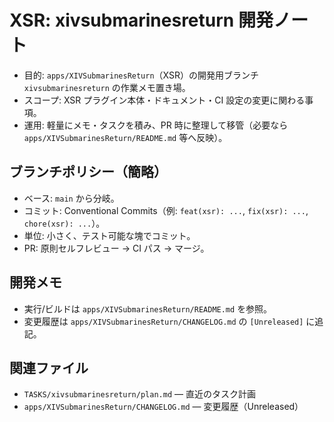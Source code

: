 # XSR: xivsubmarinesreturn 開発ノート

- 目的: `apps/XIVSubmarinesReturn`（XSR）の開発用ブランチ `xivsubmarinesreturn` の作業メモ置き場。
- スコープ: XSR プラグイン本体・ドキュメント・CI 設定の変更に関わる事項。
- 運用: 軽量にメモ・タスクを積み、PR 時に整理して移管（必要なら `apps/XIVSubmarinesReturn/README.md` 等へ反映）。

## ブランチポリシー（簡略）
- ベース: `main` から分岐。
- コミット: Conventional Commits（例: `feat(xsr): ...`, `fix(xsr): ...`, `chore(xsr): ...`）。
- 単位: 小さく、テスト可能な塊でコミット。
- PR: 原則セルフレビュー → CI パス → マージ。

## 開発メモ
- 実行/ビルドは `apps/XIVSubmarinesReturn/README.md` を参照。
- 変更履歴は `apps/XIVSubmarinesReturn/CHANGELOG.md` の `[Unreleased]` に追記。

## 関連ファイル
- `TASKS/xivsubmarinesreturn/plan.md` — 直近のタスク計画
- `apps/XIVSubmarinesReturn/CHANGELOG.md` — 変更履歴（Unreleased）

